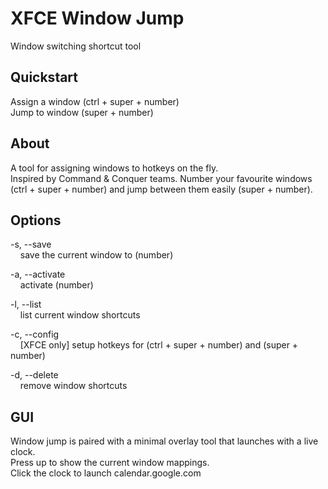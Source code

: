 # XFCE Window Jump
Window switching shortcut tool

## Quickstart
Assign a window (ctrl + super + number)  
Jump to window (super + number)


## About
A tool for assigning windows to hotkeys on the fly.  
Inspired by Command & Conquer teams. Number your favourite windows (ctrl + super + number) and jump between them easily (super + number).


## Options
-s, --save  
&nbsp;&nbsp;&nbsp;&nbsp;save the current window to (number)

-a, --activate  
&nbsp;&nbsp;&nbsp;&nbsp;activate (number)

-l, --list  
&nbsp;&nbsp;&nbsp;&nbsp;list current window shortcuts

-c, --config  
&nbsp;&nbsp;&nbsp;&nbsp;[XFCE only] setup hotkeys for (ctrl + super + number) and (super + number)

-d, --delete  
&nbsp;&nbsp;&nbsp;&nbsp;remove window shortcuts
  

## GUI
Window jump is paired with a minimal overlay tool that launches with a live clock.  
Press up to show the current window mappings.  
Click the clock to launch calendar.google.com



